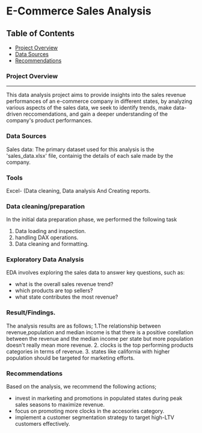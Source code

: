 # E-Commerce Sales Analysis
## Table of Contents

- [Project Overview](#project-overview)
- [Data Sources](#data-sources)
- [Recommendations](#recommendations)

### Project Overview
---
This data analysis project aims to provide insights into the sales revenue performances of an e-commerce company in different states, by analyzing various aspects of the sales data, we seek to identify trends, make data-driven reccomendations, and gain a deeper understanding of the company's product performances.

### Data Sources

Sales data: The primary dataset used for this analysis is the 'sales_data.xlsx' file, containig the details of each sale made by the company.

### Tools

Excel- (Data cleaning, Data analysis And Creating reports.

### Data cleaning/preparation

In the initial data preparation phase, we performed the following task
1. Data loading and inspection.
2. handling DAX operations.
3. Data cleaning and formatting.


### Exploratory Data Analysis
EDA involves exploring the sales data to answer key questions, such as:

- what is the overall sales revenue trend?
- which products are top sellers?
- what state contributes the most revenue?

### Result/Findings.
The analysis results are as follows;
1.The relationship between revenue,population and median income is that there is a positive corellation between the revenue and the median income per state but more population doesn't really mean more revenue.
2. clocks is the top performing products categories in terms of revenue.
3. states like california with higher population should be targeted for marketing efforts.

### Recommendations

Based on the analysis, we recommend the following actions;
- invest in marketing and promotions in populated states during peak sales seasons to maximize revenue.
- focus on promoting more clocks in the accesories category.
- implement a customer segmentation strategy to target high-LTV customers effectively.

